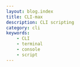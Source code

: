```yaml
---
layout: blog.index
title: CLI-max
description: CLI scripting
category: cli
keywords:
    - CLI
    - terminal
    - console
    - script
---
```

